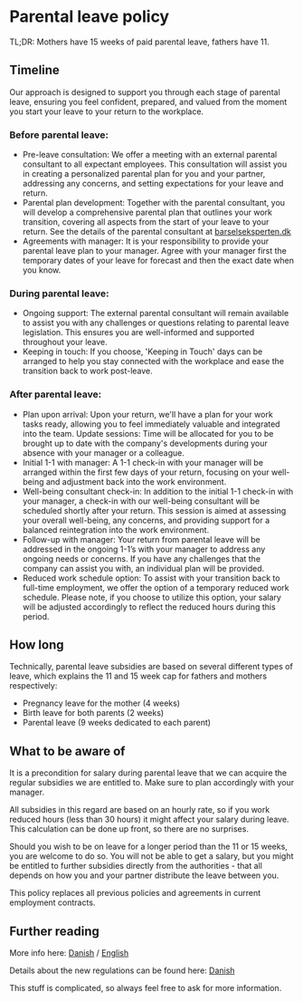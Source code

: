 # Parental leave policy

TL;DR: Mothers have 15 weeks of paid parental leave, fathers have 11.

## Timeline

Our approach is designed to support you through each stage of parental leave, ensuring you feel confident, prepared, and valued from the moment you start your leave to your return to the workplace.

### Before parental leave:

- Pre-leave consultation: We offer a meeting with an external parental consultant to all expectant employees. This consultation will assist you in creating a personalized parental plan for you and your partner, addressing any concerns, and setting expectations for your leave and return.
- Parental plan development: Together with the parental consultant, you will develop a comprehensive parental plan that outlines your work transition, covering all aspects from the start of your leave to your return. See the details of the parental consultant at [barselseksperten.dk](https://www.barselseksperten.dk/barselsplanforaeldre)
- Agreements with manager: It is your responsibility to provide your parental leave plan to your manager. Agree with your manager first the temporary dates of your leave for forecast and then the exact date when you know. 

### During parental leave:

- Ongoing support: The external parental consultant will remain available to assist you with any challenges or questions relating to parental leave legislation. This ensures you are well-informed and supported throughout your leave.
- Keeping in touch: If you choose, 'Keeping in Touch' days can be arranged to help you stay connected with the workplace and ease the transition back to work post-leave.

### After parental leave:

- Plan upon arrival: Upon your return, we'll have a plan for your work tasks ready, allowing you to feel immediately valuable and integrated into the team.
Update sessions: Time will be allocated for you to be brought up to date with the company's developments during your absence with your manager or a colleague.
- Initial 1-1 with manager: A 1-1 check-in with your manager will be arranged within the first few days of your return, focusing on your well-being and adjustment back into the work environment. 
- Well-being consultant check-in: In addition to the initial 1-1 check-in with your manager, a check-in with our well-being consultant will be scheduled shortly after your return. This session is aimed at assessing your overall well-being, any concerns, and providing support for a balanced reintegration into the work environment.
- Follow-up with manager: Your return from parental leave will be addressed in the ongoing 1-1’s with your manager to address any ongoing needs or concerns. If you have any challenges that the company can assist you with, an individual plan will be provided. 
- Reduced work schedule option: To assist with your transition back to full-time employment, we offer the option of a temporary reduced work schedule. Please note, if you choose to utilize this option, your salary will be adjusted accordingly to reflect the reduced hours during this period.

## How long

Technically, parental leave subsidies are based on several different types of leave, which explains the 11 and 15 week cap for fathers and mothers respectively:

- Pregnancy leave for the mother (4 weeks)
- Birth leave for both parents (2 weeks)
- Parental leave (9 weeks dedicated to each parent)

## What to be aware of

It is a precondition for salary during parental leave that we can acquire the regular subsidies we are entitled to. Make sure to plan accordingly with your manager.

All subsidies in this regard are based on an hourly rate, so if you work reduced hours (less than 30 hours) it might affect your salary during leave. This calculation can be done up front, so there are no surprises.

Should you wish to be on leave for a longer period than the 11 or 15 weeks, you are welcome to do so. You will not be able to get a salary, but you might be entitled to further subsidies directly from the authorities - that all depends on how you and your partner distribute the leave between you.

This policy replaces all previous policies and agreements in current employment contracts.

## Further reading

More info here: [Danish](https://www.borger.dk/familie-og-boern/barsel-oversigt) / [English](https://lifeindenmark.borger.dk/working/work-rights/leave-of-absence/maternity-and-parental-leave#)

Details about the new regulations can be found here: [Danish](https://bm.dk/arbejdsomraader/aktuelle-fokusomraader/ny-orlovsmodel-gaelder-for-boern-foedt-fra-2-august-2022/)

This stuff is complicated, so always feel free to ask for more information.
